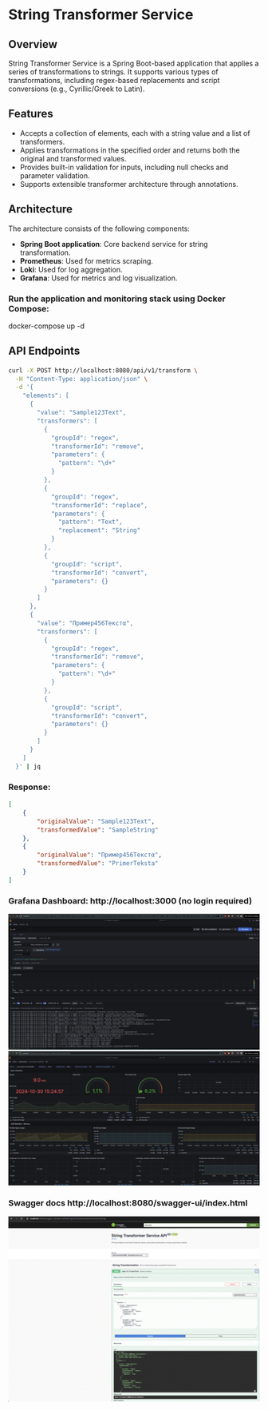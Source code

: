 # String Transformer Service

## Overview
String Transformer Service is a Spring Boot-based application that applies a series of transformations to strings. It supports various types of transformations, including regex-based replacements and script conversions (e.g., Cyrillic/Greek to Latin).

## Features
- Accepts a collection of elements, each with a string value and a list of transformers.
- Applies transformations in the specified order and returns both the original and transformed values.
- Provides built-in validation for inputs, including null checks and parameter validation.
- Supports extensible transformer architecture through annotations.

## Architecture

The architecture consists of the following components:
- **Spring Boot application**: Core backend service for string transformation.
- **Prometheus**: Used for metrics scraping.
- **Loki**: Used for log aggregation.
- **Grafana**: Used for metrics and log visualization.

### Run the application and monitoring stack using Docker Compose:

docker-compose up -d


## API Endpoints

```bash
curl -X POST http://localhost:8080/api/v1/transform \
  -H "Content-Type: application/json" \
  -d '{
    "elements": [
      {
        "value": "Sample123Text",
        "transformers": [
          {
            "groupId": "regex",
            "transformerId": "remove",
            "parameters": {
              "pattern": "\d+"
            }
          },
          {
            "groupId": "regex",
            "transformerId": "replace",
            "parameters": {
              "pattern": "Text",
              "replacement": "String"
            }
          },
          {
            "groupId": "script",
            "transformerId": "convert",
            "parameters": {}
          }
        ]
      },
      {
        "value": "Пример456Текстα",
        "transformers": [
          {
            "groupId": "regex",
            "transformerId": "remove",
            "parameters": {
              "pattern": "\d+"
            }
          },
          {
            "groupId": "script",
            "transformerId": "convert",
            "parameters": {}
          }
        ]
      }
    ]
  }' | jq
```




### Response:

```json
[
	{
		"originalValue": "Sample123Text",
		"transformedValue": "SampleString"
	},
	{
		"originalValue": "Пример456Текстα",
		"transformedValue": "PrimerTeksta"
	}
]
```
### Grafana Dashboard: http://localhost:3000 (no login required)

![Loki logs](docs/images/Loki-logs.png)
![Grafana Dashboard](docs/images/grafana.png)



### Swagger docs http://localhost:8080/swagger-ui/index.html

![Swagger](docs/images/swagger.png)



